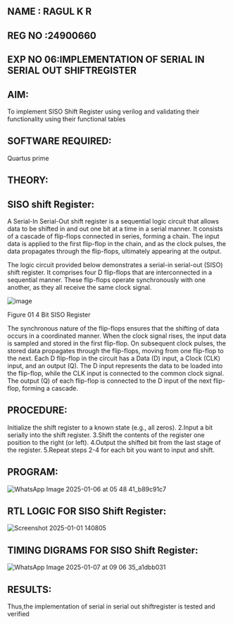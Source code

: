 ## NAME : RAGUL K R
## REG NO :24900660
## EXP NO 06:IMPLEMENTATION OF SERIAL IN SERIAL OUT SHIFTREGISTER


## AIM:

To implement  SISO Shift Register using verilog and validating their functionality using their functional tables

## SOFTWARE REQUIRED:

Quartus prime

## THEORY:

## SISO shift Register:

A Serial-In Serial-Out shift register is a sequential logic circuit that allows data to be shifted in and out one bit at a time in a serial manner. It consists of a cascade of flip-flops connected in series, forming a chain. The input data is applied to the first flip-flop in the chain, and as the clock pulses, the data propagates through the flip-flops, ultimately appearing at the output.

The logic circuit provided below demonstrates a serial-in serial-out (SISO) shift register. It comprises four D flip-flops that are interconnected in a sequential manner. These flip-flops operate synchronously with one another, as they all receive the same clock signal.

![image](https://github.com/naavaneetha/SERIAL-IN-SERIAL-OUT-SHIFTREGISTER/assets/154305477/e81c4072-37f9-46c6-8145-566764b74c3a)

Figure 01 4 Bit SISO Register

The synchronous nature of the flip-flops ensures that the shifting of data occurs in a coordinated manner. When the clock signal rises, the input data is sampled and stored in the first flip-flop. On subsequent clock pulses, the stored data propagates through the flip-flops, moving from one flip-flop to the next.
Each D flip-flop in the circuit has a Data (D) input, a Clock (CLK) input, and an output (Q). The D input represents the data to be loaded into the flip-flop, while the CLK input is connected to the common clock signal. The output (Q) of each flip-flop is connected to the D input of the next flip-flop, forming a cascade.

## PROCEDURE:

Initialize the shift register to a known state (e.g., all zeros). 2.Input a bit serially into the shift register. 3.Shift the contents of the register one position to the right (or left). 4.Output the shifted bit from the last stage of the register. 5.Repeat steps 2-4 for each bit you want to input and shift.

## PROGRAM:
![WhatsApp Image 2025-01-06 at 05 48 41_b89c91c7](https://github.com/user-attachments/assets/71490201-6dc3-4048-b26a-2a4ad75dee4b)



## RTL LOGIC FOR SISO Shift Register:

![Screenshot 2025-01-01 140805](https://github.com/user-attachments/assets/da1fe106-8d38-4617-a34b-79d444220066)


## TIMING DIGRAMS FOR SISO Shift Register:
![WhatsApp Image 2025-01-07 at 09 06 35_a1dbb031](https://github.com/user-attachments/assets/ed3208b6-3477-42e8-a96e-9449520fb7dc)




## RESULTS:
Thus,the implementation of serial in serial out shiftregister is tested and verified 
